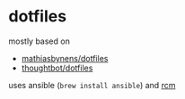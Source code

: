 # dotfiles

mostly based on 
- [mathiasbynens/dotfiles](https://github.com/mathiasbynens/dotfiles)
- [thoughtbot/dotfiles](https://github.com/thoughtbot/dotfiles)

uses ansible (`brew install ansible`) and [rcm](https://github.com/thoughtbot/rcm)